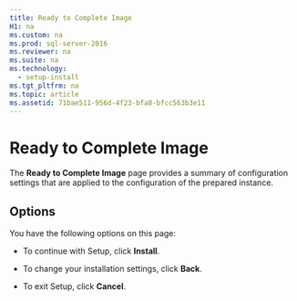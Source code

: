 ```yaml
---
title: Ready to Complete Image
H1: na
ms.custom: na
ms.prod: sql-server-2016
ms.reviewer: na
ms.suite: na
ms.technology: 
  - setup-install
ms.tgt_pltfrm: na
ms.topic: article
ms.assetid: 71bae511-956d-4f23-bfa8-bfcc563b3e11
---
```

# Ready to Complete Image
  The **Ready to Complete Image** page provides a summary of configuration settings that are applied to the configuration of the prepared instance.  
  
## Options  
 You have the following options on this page:  
  
-   To continue with Setup, click **Install**.  
  
-   To change your installation settings, click **Back**.  
  
-   To exit Setup, click **Cancel**.  
  
  